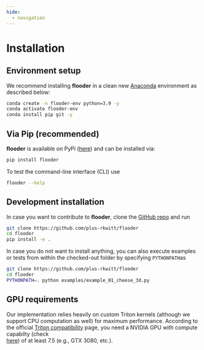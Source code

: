 ```yaml
---
hide:
  - navigation
---
```


# Installation

## Environment setup

We recommend installing **flooder** in a clean new [Anaconda](https://www.anaconda.com/) environment
as described below:

``` bash linenums="1"
conda create -n flooder-env python=3.9 -y
conda activate flooder-env
conda install pip git -y
```

## Via Pip (recommended)

**flooder** is available on PyPi ([here](https://pypi.org/project/flooder/)) and can be installed via:

```bash linenums="1"
pip install flooder
```

To test the command-line interface (CLI) use 

```bash linenums="1"
flooder --help 
```

## Development installation

In case you want to contribute to **flooder**, clone the [GitHub repo](https://github.com/plus-rkwitt/flooder) and run

```bash linenums="1"
git clone https://github.com/plus-rkwitt/flooder
cd flooder
pip install -e .
```

In case you do not want to install anything, you can also execute examples or tests
from within the checked-out folder by specifying `PYTHONPATH`as

```bash linenums="1"
git clone https://github.com/plus-rkwitt/flooder
cd flooder
PYTHONPATH=. python examples/example_01_cheese_3d.py
```

## GPU requirements

Our implementation relies heavily on custom Triton kernels (although we support CPU computation as well) for maximum performance. According to the official [Triton compatibility](https://github.com/triton-lang/triton?tab=readme-ov-file#compatibility) page, you need a NVIDIA GPU with compute capabilty (check  
[here](https://developer.nvidia.com/cuda-gpus)) of at least 7.5 (e.g., GTX 3080, etc.).